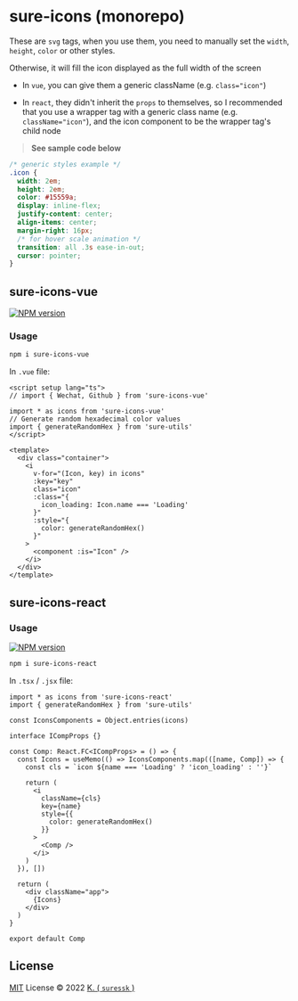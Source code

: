 # sure-icons (monorepo)

These are `svg` tags, when you use them, you need to manually set the `width`, `height`, `color` or other styles.

Otherwise, it will fill the icon displayed as the full width of the screen

- In `vue`, you can give them a generic className (e.g. `class="icon"`)

- In `react`, they didn't inherit the `props` to themselves, so I recommended that you use a wrapper tag with a generic class name (e.g. `className="icon"`), and the icon component to be the wrapper tag's child node

> **See sample code below**

```css
/* generic styles example */
.icon {
  width: 2em;
  height: 2em;
  color: #15559a;
  display: inline-flex;
  justify-content: center;
  align-items: center;
  margin-right: 16px;
  /* for hover scale animation */
  transition: all .3s ease-in-out;
  cursor: pointer;
}
```

## sure-icons-vue

[![NPM version](https://img.shields.io/npm/v/sure-icons-vue?color=f40&label=sure-icons-vue)](https://www.npmjs.com/package/sure-icons-vue)

### Usage

```bash
npm i sure-icons-vue
```

In `.vue` file:

```vue
<script setup lang="ts">
// import { Wechat, Github } from 'sure-icons-vue'

import * as icons from 'sure-icons-vue'
// Generate random hexadecimal color values
import { generateRandomHex } from 'sure-utils'
</script>

<template>
  <div class="container">
    <i
      v-for="(Icon, key) in icons"
      :key="key"
      class="icon"
      :class="{
        icon_loading: Icon.name === 'Loading'
      }"
      :style="{
        color: generateRandomHex()
      }"
    >
      <component :is="Icon" />
    </i>
  </div>
</template>
```

## sure-icons-react

### Usage

[![NPM version](https://img.shields.io/npm/v/sure-icons-react?color=f40&label=sure-icons-react)](https://www.npmjs.com/package/sure-icons-react)

```bash
npm i sure-icons-react
```

In `.tsx` / `.jsx` file:

```tsx
import * as icons from 'sure-icons-react'
import { generateRandomHex } from 'sure-utils'

const IconsComponents = Object.entries(icons)

interface ICompProps {}

const Comp: React.FC<ICompProps> = () => {
  const Icons = useMemo(() => IconsComponents.map(([name, Comp]) => {
    const cls = `icon ${name === 'Loading' ? 'icon_loading' : ''}`

    return (
      <i
        className={cls}
        key={name}
        style={{
          color: generateRandomHex()
        }}
      >
        <Comp />
      </i>
    )
  }), [])

  return (
    <div className="app">
      {Icons}
    </div>
  )
}

export default Comp
```

## License

[MIT](./LICENSE) License © 2022 [K. ( `suressk` )](https://github.com/suressk)
